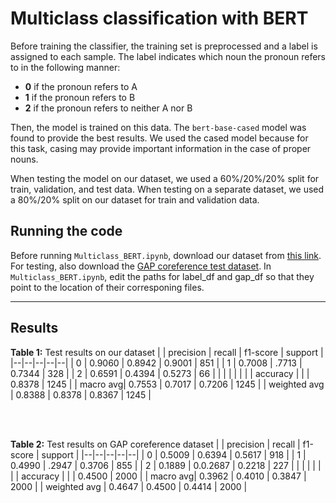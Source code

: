 # Multiclass classification with BERT

Before training the classifier, the training set is preprocessed and a label is assigned to each sample. The label indicates which noun the pronoun refers to in the following manner:
  - **0** if the pronoun refers to A
  - **1** if the pronoun refers to B
  - **2** if the pronoun refers to neither A nor B

Then, the model is trained on this data. The `bert-base-cased` model was found to provide the best results. We used the cased model because for this task, casing may provide important information in the case of proper nouns.

When testing the model on our dataset, we used a 60%/20%/20% split for train, validation, and test data. When testing on a separate dataset, we used a 80%/20% split on our dataset for train and validation data.

## Running the code

Before running `Multiclass_BERT.ipynb`, download our dataset from [this link](https://github.com/CSE-576-NLP-Pronoun-Resolution/Pronoun-Resolution/blob/master/Dataset/Dataset.csv). For testing, also download the [GAP coreference test dataset](https://github.com/google-research-datasets/gap-coreference). In `Multiclass_BERT.ipynb`, edit the paths for label_df and gap_df so that they point to the location of their corresponing files.
  
---  
## Results

**Table 1:** Test results on our dataset
|  | precision | recall | f1-score | support | 
|--|--|--|--|--|
| 0 | 0.9060 | 0.8942 | 0.9001 | 851 |
| 1 | 0.7008 | .7713 | 0.7344 | 328 |
| 2 | 0.6591 | 0.4394 | 0.5273 | 66 |
|  |  |  |  |  |
| accuracy |  |  | 0.8378 | 1245 |
| macro avg| 0.7553 | 0.7017 | 0.7206 | 1245 |
| weighted avg | 0.8388 | 0.8378 | 0.8367 | 1245 |

<br>
<br>

**Table 2:** Test results on GAP coreference dataset
|  | precision | recall | f1-score | support | 
|--|--|--|--|--|
| 0 | 0.5009 | 0.6394 | 0.5617 | 918 |
| 1 | 0.4990 | .2947 | 0.3706 | 855 |
| 2 | 0.1889 | 0.0.2687 | 0.2218 | 227 |
|  |  |  |  |  |
| accuracy |  |  | 0.4500 | 2000 |
| macro avg| 0.3962 | 0.4010 | 0.3847 | 2000 |
| weighted avg | 0.4647 | 0.4500 | 0.4414 | 2000 |
